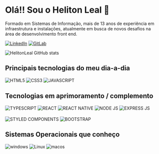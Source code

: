 # Olá!! Sou o Heliton Leal 👋

Formado em Sistemas de Informação, mais de 13 anos de experiência em infraestrutura e instalações, atualmente em busca de novos desafios na área de desenvolvimento front end.

[![LinkedIn](https://img.shields.io/badge/LinkedIn-0077B5?style=for-the-badge&logo=linkedin&logoColor=white)](https://www.linkedin.com/in/helitonleal)
[![GitLab](https://img.shields.io/badge/GitLab-330F63?style=for-the-badge&logo=gitlab&logoColor=white)](https://gitlab.com/HelitonLeal)


![HelitonLeal GitHub stats](https://github-readme-stats.vercel.app/api?username=helitonleal&show_icons=true&theme=dark)


## Principais tecnologias do meu dia-a-dia

<div style="display: inline_block">
  <img align="center" alt="HTML5" src="https://img.shields.io/badge/HTML5-E34F26?style=for-the-badge&logo=html5&logoColor=white" />
  <img align="center" alt="CSS3" src="https://img.shields.io/badge/CSS3-1572B6?style=for-the-badge&logo=css3&logoColor=white" />
  <img align="center" alt="JAVASCRIPT" src="https://img.shields.io/badge/JavaScript-F7DF1E?style=for-the-badge&logo=javascript&logoColor=black" />
</div>


## Tecnologias em aprimoramento / complemento 

<div style="display: inline_block">
  <img align="center" alt="TYPESCRIPT" src="https://img.shields.io/badge/TypeScript-007ACC?style=for-the-badge&logo=typescript&logoColor=white" />
  <img align="center" alt="REACT" src="https://img.shields.io/badge/React-20232A?style=for-the-badge&logo=react&logoColor=61DAFB" />
  <img align="center" alt="REACT NATIVE" src="https://img.shields.io/badge/React_Native-20232A?style=for-the-badge&logo=react&logoColor=61DAFB" />
  <img align="center" alt="NODE JS" src="https://img.shields.io/badge/Node.js-43853D?style=for-the-badge&logo=node.js&logoColor=white" />
  <img align="center" alt="EXPRESS JS" src="https://img.shields.io/badge/Express.js-404D59?style=for-the-badge" /> <br/><br/>
  <img align="center" alt="STYLED COMPONENTS" src="https://img.shields.io/badge/styled--components-DB7093?style=for-the-badge&logo=styled-components&logoColor=white" />
  <img align="center" alt="BOOTSTRAP" src="https://img.shields.io/badge/Bootstrap-563D7C?style=for-the-badge&logo=bootstrap&logoColor=white" />
</div>

## Sistemas Operacionais que conheço 

<div style="display: inline_block">
  <img align="center" alt="windows" src="https://img.shields.io/badge/Windows-0078D6?style=for-the-badge&logo=windows&logoColor=white" />
  <img align="center" alt="Linux" src="https://img.shields.io/badge/Linux-FCC624?style=for-the-badge&logo=linux&logoColor=black" />
  <img align="center" alt="macos" src="https://img.shields.io/badge/mac%20os-000000?style=for-the-badge&logo=apple&logoColor=white" />
</div>
